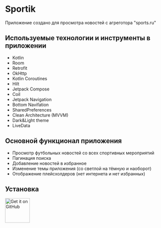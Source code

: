 # Sportik
Приложение создано для просмотра новостей с агреготора "sports.ru"

## Используемые технологии и инструменты в приложении
- Kotlin
- Room
- Retrofit
- OkHttp
- Kotlin Coroutines
- Hilt
- Jetpack Compose
- Coil
- Jetpack Navigation
- Bottom Navifation
- SharedPreferences
- Clean Architecture (MVVM)
- Dark&Light theme
- LiveData

## Основной функционал приложения
- Просмотр футбольных новостей со всех спортивных мероприятий
- Пагинация поиска
- Добавление новостей в избранное
- Изменение темы приложения (со светлой на тёмную и наоборот)
- Отображение плейсхолдеров (нет интернета и нет избранных)
  
## Установка
[<img src="https://raw.githubusercontent.com/mateusz-bak/openreads/master/doc/github/get-it-on-github.png"
    alt="Get it on GitHub"
    height="80">](https://github.com/zhek1chan/Sportik/releases)
